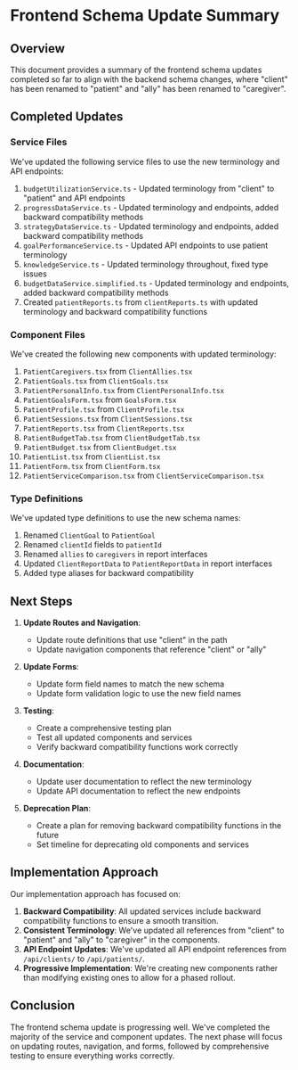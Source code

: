 # Frontend Schema Update Summary

## Overview

This document provides a summary of the frontend schema updates completed so far to align with the backend schema changes, where "client" has been renamed to "patient" and "ally" has been renamed to "caregiver".

## Completed Updates

### Service Files

We've updated the following service files to use the new terminology and API endpoints:

1. `budgetUtilizationService.ts` - Updated terminology from "client" to "patient" and API endpoints
2. `progressDataService.ts` - Updated terminology and endpoints, added backward compatibility methods
3. `strategyDataService.ts` - Updated terminology and endpoints, added backward compatibility methods
4. `goalPerformanceService.ts` - Updated API endpoints to use patient terminology
5. `knowledgeService.ts` - Updated terminology throughout, fixed type issues
6. `budgetDataService.simplified.ts` - Updated terminology and endpoints, added backward compatibility methods
7. Created `patientReports.ts` from `clientReports.ts` with updated terminology and backward compatibility functions

### Component Files

We've created the following new components with updated terminology:

1. `PatientCaregivers.tsx` from `ClientAllies.tsx`
2. `PatientGoals.tsx` from `ClientGoals.tsx`
3. `PatientPersonalInfo.tsx` from `ClientPersonalInfo.tsx`
4. `PatientGoalsForm.tsx` from `GoalsForm.tsx`
5. `PatientProfile.tsx` from `ClientProfile.tsx`
6. `PatientSessions.tsx` from `ClientSessions.tsx`
7. `PatientReports.tsx` from `ClientReports.tsx`
8. `PatientBudgetTab.tsx` from `ClientBudgetTab.tsx`
9. `PatientBudget.tsx` from `ClientBudget.tsx`
10. `PatientList.tsx` from `ClientList.tsx`
11. `PatientForm.tsx` from `ClientForm.tsx`
12. `PatientServiceComparison.tsx` from `ClientServiceComparison.tsx`

### Type Definitions

We've updated type definitions to use the new schema names:

1. Renamed `ClientGoal` to `PatientGoal`
2. Renamed `clientId` fields to `patientId`
3. Renamed `allies` to `caregivers` in report interfaces
4. Updated `ClientReportData` to `PatientReportData` in report interfaces
5. Added type aliases for backward compatibility

## Next Steps

1. **Update Routes and Navigation**:
   - Update route definitions that use "client" in the path
   - Update navigation components that reference "client" or "ally"

2. **Update Forms**:
   - Update form field names to match the new schema
   - Update form validation logic to use the new field names

3. **Testing**:
   - Create a comprehensive testing plan
   - Test all updated components and services
   - Verify backward compatibility functions work correctly

4. **Documentation**:
   - Update user documentation to reflect the new terminology
   - Update API documentation to reflect the new endpoints

5. **Deprecation Plan**:
   - Create a plan for removing backward compatibility functions in the future
   - Set timeline for deprecating old components and services

## Implementation Approach

Our implementation approach has focused on:

1. **Backward Compatibility**: All updated services include backward compatibility functions to ensure a smooth transition.
2. **Consistent Terminology**: We've updated all references from "client" to "patient" and "ally" to "caregiver" in the components.
3. **API Endpoint Updates**: We've updated all API endpoint references from `/api/clients/` to `/api/patients/`.
4. **Progressive Implementation**: We're creating new components rather than modifying existing ones to allow for a phased rollout.

## Conclusion

The frontend schema update is progressing well. We've completed the majority of the service and component updates. The next phase will focus on updating routes, navigation, and forms, followed by comprehensive testing to ensure everything works correctly.
